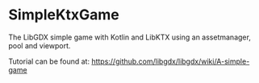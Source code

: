 # SimpleKtxGame
The LibGDX simple game with Kotlin and LibKTX using an assetmanager, pool and viewport.

Tutorial can be found at: https://github.com/libgdx/libgdx/wiki/A-simple-game
